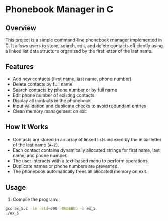 # Phonebook Manager in C

## Overview

This project is a simple command-line phonebook manager implemented in C. It allows users to store, search, edit, and delete contacts efficiently using a linked list data structure organized by the first letter of the last name.

## Features

- Add new contacts (first name, last name, phone number)
- Delete contacts by full name
- Search contacts by phone number or by full name
- Edit phone number of existing contacts
- Display all contacts in the phonebook
- Input validation and duplicate checks to avoid redundant entries
- Clean memory management on exit

## How It Works

- Contacts are stored in an array of linked lists indexed by the initial letter of the last name (`A-Z`).
- Each contact contains dynamically allocated strings for first name, last name, and phone number.
- The user interacts with a text-based menu to perform operations.
- Duplicate names or phone numbers are prevented.
- The phonebook automatically frees all allocated memory on exit.

## Usage

1. Compile the program:

```bash
gcc ex_5.c -lm -std=c99 -DNDEBUG -o ex_5
./ex_5
```